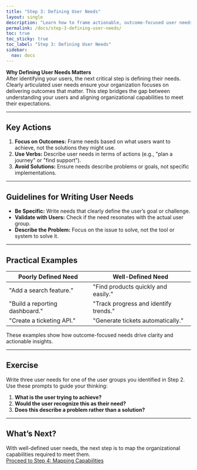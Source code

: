```yaml
---
title: "Step 3: Defining User Needs"
layout: single
description: "Learn how to frame actionable, outcome-focused user needs to guide your User Needs Mapping session."
permalink: /docs/step-3-defining-user-needs/
toc: true
toc_sticky: true
toc_label: "Step 3: Defining User Needs"
sidebar:
  nav: docs
---
```


**Why Defining User Needs Matters**  
After identifying your users, the next critical step is defining their needs. Clearly articulated user needs ensure your organization focuses on delivering outcomes that matter. This step bridges the gap between understanding your users and aligning organizational capabilities to meet their expectations.

---

## Key Actions

1. **Focus on Outcomes:** Frame needs based on what users want to achieve, not the solutions they might use.
2. **Use Verbs:** Describe user needs in terms of actions (e.g., "plan a journey" or "find support").
3. **Avoid Solutions:** Ensure needs describe problems or goals, not specific implementations.

---

## Guidelines for Writing User Needs

- **Be Specific:** Write needs that clearly define the user’s goal or challenge.
- **Validate with Users:** Check if the need resonates with the actual user group.
- **Describe the Problem:** Focus on the issue to solve, not the tool or system to solve it.

---

## Practical Examples

| Poorly Defined Need            | Well-Defined Need                    |
|--------------------------------|---------------------------------------|
| "Add a search feature."        | "Find products quickly and easily."  |
| "Build a reporting dashboard." | "Track progress and identify trends."|
| "Create a ticketing API."      | "Generate tickets automatically."    |

These examples show how outcome-focused needs drive clarity and actionable insights.

---

## Exercise

Write three user needs for one of the user groups you identified in Step 2. Use these prompts to guide your thinking:

1. **What is the user trying to achieve?**
2. **Would the user recognize this as their need?**
3. **Does this describe a problem rather than a solution?**

---

## What’s Next?

With well-defined user needs, the next step is to map the organizational capabilities required to meet them.  
[Proceed to Step 4: Mapping Capabilities](/docs/step-4-mapping-capabilities)

